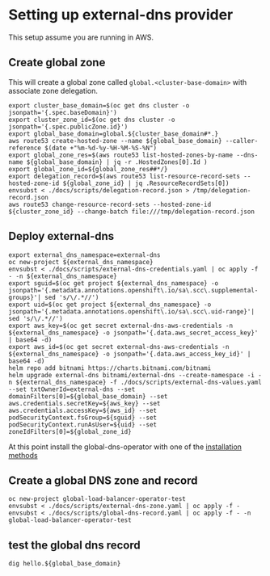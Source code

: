 # Setting up external-dns provider

This setup assume you are running in AWS.

## Create global zone

This will create a global zone called `global.<cluster-base-domain>` with associate zone delegation.

```shell
export cluster_base_domain=$(oc get dns cluster -o jsonpath='{.spec.baseDomain}')
export cluster_zone_id=$(oc get dns cluster -o jsonpath='{.spec.publicZone.id}')
export global_base_domain=global.${cluster_base_domain#*.}
aws route53 create-hosted-zone --name ${global_base_domain} --caller-reference $(date +"%m-%d-%y-%H-%M-%S-%N") 
export global_zone_res=$(aws route53 list-hosted-zones-by-name --dns-name ${global_base_domain} | jq -r .HostedZones[0].Id )
export global_zone_id=${global_zone_res##*/}
export delegation_record=$(aws route53 list-resource-record-sets --hosted-zone-id ${global_zone_id} | jq .ResourceRecordSets[0])
envsubst < ./docs/scripts/delegation-record.json > /tmp/delegation-record.json
aws route53 change-resource-record-sets --hosted-zone-id ${cluster_zone_id} --change-batch file:///tmp/delegation-record.json
```

## Deploy external-dns

```shell
export external_dns_namespace=external-dns
oc new-project ${external_dns_namespace}
envsubst < ./docs/scripts/external-dns-credentials.yaml | oc apply -f - -n ${external_dns_namespace}
export sguid=$(oc get project ${external_dns_namespace} -o jsonpath='{.metadata.annotations.openshift\.io/sa\.scc\.supplemental-groups}'| sed 's/\/.*//')
export uid=$(oc get project ${external_dns_namespace} -o jsonpath='{.metadata.annotations.openshift\.io/sa\.scc\.uid-range}'| sed 's/\/.*//')
export aws_key=$(oc get secret external-dns-aws-credentials -n ${external_dns_namespace} -o jsonpath='{.data.aws_secret_access_key}' | base64 -d)
export aws_id=$(oc get secret external-dns-aws-credentials -n ${external_dns_namespace} -o jsonpath='{.data.aws_access_key_id}' | base64 -d)
helm repo add bitnami https://charts.bitnami.com/bitnami
helm upgrade external-dns bitnami/external-dns --create-namespace -i -n ${external_dns_namespace} -f ./docs/scripts/external-dns-values.yaml --set txtOwnerId=external-dns --set domainFilters[0]=${global_base_domain} --set aws.credentials.secretKey=${aws_key} --set aws.credentials.accessKey=${aws_id} --set podSecurityContext.fsGroup=${sguid} --set podSecurityContext.runAsUser=${uid} --set zoneIdFilters[0]=${global_zone_id}
```

At this point install the global-dns-operator with one of the [installation methods]()

## Create a global DNS zone and record

```shell
oc new-project global-load-balancer-operator-test 
envsubst < ./docs/scripts/external-dns-zone.yaml | oc apply -f -
envsubst < ./docs/scripts/global-dns-record.yaml | oc apply -f - -n global-load-balancer-operator-test
```

## test the global dns record

```shell
dig hello.${global_base_domain}
```
